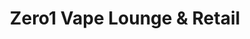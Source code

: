 ---
title: "Zero1 Vape Lounge & Retail"
url: /kettering/zero1-vape-lounge-und-retail/
shop: E-Zigaretten
---